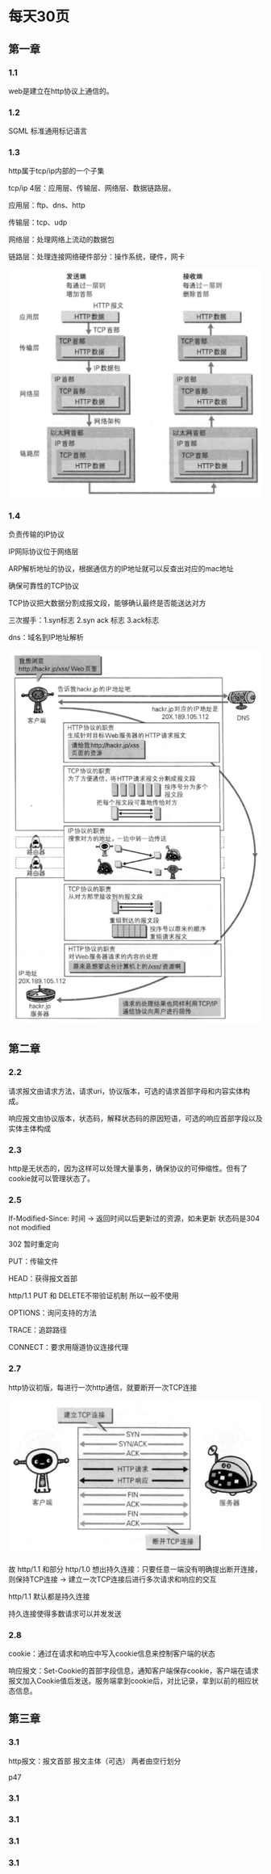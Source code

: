 # 每天30页

## 第一章

### 1.1
web是建立在http协议上通信的。

### 1.2
SGML 标准通用标记语言

### 1.3
http属于tcp/ip内部的一个子集

tcp/ip 4层：应用层、传输层、网络层、数据链路层。

应用层：ftp、dns、http

传输层：tcp、udp

网络层：处理网络上流动的数据包

链路层：处理连接网络硬件部分：操作系统，硬件，网卡

![](./img/1.png)


### 1.4

负责传输的IP协议

IP网际协议位于网络层

ARP解析地址的协议，根据通信方的IP地址就可以反查出对应的mac地址

确保可靠性的TCP协议

TCP协议把大数据分割成报文段，能够确认最终是否能送达对方

三次握手：1.syn标志 2.syn ack 标志  3.ack标志

dns：域名到IP地址解析

![](./img/3.png)


## 第二章

### 2.2

请求报文由请求方法，请求uri，协议版本，可选的请求首部字母和内容实体构成。

响应报文由协议版本，状态码，解释状态码的原因短语，可选的响应首部字段以及实体主体构成

### 2.3

http是无状态的，因为这样可以处理大量事务，确保协议的可伸缩性。但有了cookie就可以管理状态了。

### 2.5

If-Modified-Since: 时间 -> 返回时间以后更新过的资源，如未更新 状态码是304 not modified

302 暂时重定向

PUT：传输文件

HEAD：获得报文首部

http/1.1 PUT 和 DELETE不带验证机制 所以一般不使用

OPTIONS：询问支持的方法

TRACE：追踪路径

CONNECT：要求用隧道协议连接代理

### 2.7

http协议初版，每进行一次http通信，就要断开一次TCP连接

![](./img/2.png)

故 http/1.1 和部分 http/1.0 想出持久连接：只要任意一端没有明确提出断开连接，则保持TCP连接 -> 建立一次TCP连接后进行多次请求和响应的交互

http/1.1 默认都是持久连接

持久连接使得多数请求可以并发发送

### 2.8

cookie：通过在请求和响应中写入cookie信息来控制客户端的状态

响应报文：Set-Cookie的首部字段信息，通知客户端保存cookie，客户端在请求报文加入Cookie值后发送。服务端拿到cookie后，对比记录，拿到以前的相应状态信息。




## 第三章

### 3.1

http报文：报文首部 报文主体（可选） 两者由空行划分





p47


### 3.1




### 3.1




### 3.1




### 3.1










